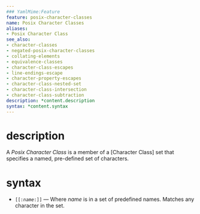 ```yaml
---
### YamlMime:Feature
feature: posix-character-classes
name: Posix Character Classes
aliases:
- Posix Character Class
see_also:
- character-classes
- negated-posix-character-classes
- collating-elements
- equivalence-classes
- character-class-escapes
- line-endings-escape
- character-property-escapes
- character-class-nested-set
- character-class-intersection
- character-class-subtraction
description: *content.description
syntax: *content.syntax
---
```

# description
A <dfn>Posix Character Class</dfn> is a member of a [Character Class] set that specifies a named, pre-defined set of characters.

# syntax
- <code>\[\[:<em>name</em>:\]\]</code> &mdash; Where *name* is in a set of predefined names. Matches any character in the set.